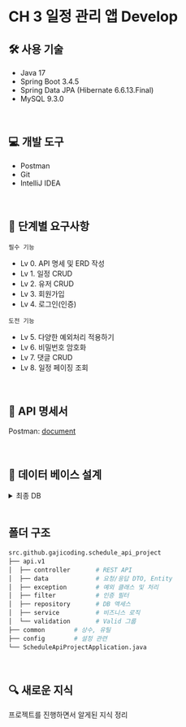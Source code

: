 # CH 3 일정 관리 앱 Develop

## 🛠 사용 기술
- Java 17
- Spring Boot 3.4.5
- Spring Data JPA (Hibernate 6.6.13.Final)
- MySQL 9.3.0
<br>

## 💻 개발 도구
- Postman
- Git
- IntelliJ IDEA
<br>

## 📝 단계별 요구사항
`필수 기능`
- Lv 0. API 명세 및 ERD 작성
- Lv 1. 일정 CRUD
- Lv 2. 유저 CRUD
- Lv 3. 회원가입
- Lv 4. 로그인(인증)

`도전 기능`
- Lv 5. 다양한 예외처리 적용하기
- Lv 6. 비밀번호 암호화
- Lv 7. 댓글 CRUD
- Lv 8. 일정 페이징 조회
<br>

## 📜 API 명세서
Postman: [document](https://documenter.getpostman.com/view/44635744/2sB2qaigm8)

<br>

## 🧮 데이터 베이스 설계
<details>
<summary>최종 DB</summary>

- 개념적 설계:
  - ![er](./images/er.png)
- 논리적 설계(ERD):
  - ![erd](./images/erd.png)
- 물리적 설계(SQL):
  - [schdule.sql](./schdule.sql)
  - ![erdE](./images/erdE.png)
</details>
<br>

## 폴더 구조
```bash
src.github.gajicoding.schedule_api_project
├── api.v1
│  ├── controller       # REST API
│  ├── data             # 요청/응답 DTO, Entity
│  ├── exception        # 예외 클래스 및 처리
│  ├── filter           # 인증 필터
│  ├── repository       # DB 액세스
│  ├── service          # 비즈니스 로직
│  └── validation       # Valid 그룹
├── common        # 상수, 유틸
├── config        # 설정 관련
└── ScheduleApiProjectApplication.java
```
<br>

## 🔍 새로운 지식
프로젝트를 진행하면서 알게된 지식 정리